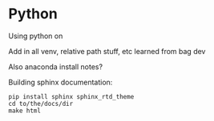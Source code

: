 # Python

Using python on 

Add in all venv, relative path stuff, etc learned from bag dev

Also anaconda install notes?


Building sphinx documentation:

```
pip install sphinx sphinx_rtd_theme
cd to/the/docs/dir
make html
```
